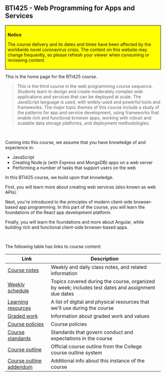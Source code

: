 ## BTI425 - Web Programming for Apps and Services

<div style="background-color: yellow; border: 1px solid black; padding: 0.5em;">
<p><b>Notice</b></p>
<p>The course delivery and its dates and times have been affected by the worldwide novel coronavirus crisis. The content on this website may change frequently, so please refresh your viewer when consuming or reviewing content.
</div>

This is the home page for the BTI425 course.

> This is the third course in the web programming course sequence. Students learn to design and create moderately complex web applications and services that can be deployed at scale. The JavaScript language is used, with widely-used and powerful tools and frameworks. The major topic themes of this course include a study of the patterns for app and service development, using frameworks that enable rich and functional browser apps, working with robust and scalable data storage platforms, and deployment methodologies.

<br>

Coming into this course, we assume that you have knowledge of and experience in:
* JavaScript
* Creating Node.js (with Express and MongoDB) apps on a web server
* Performing a number of tasks that support users on the web

In this BTI425 course, we build upon that knowledge. 

First, you will learn more about creating web services (also known as web APIs). 

Next, you're introduced to the principles of modern client-side browser-based app programming. In this part of the course, you will learn the foundations of the React app development platform. 

Finally, you will learn the foundations and more about Angular, while building rich and functional client-side browser-based apps.

<br>

The following table has links to course content:

| Link | Description |
| ---- | ----------- |
| [Course notes](notes/) | Weekly and daily class notes, and related information |
| [Weekly schedule](weekly-schedule) | Topics covered during the course, organized by week; includes test dates and assignment due dates |
| [Learning resources](resources) | A list of digital and physical resources that we'll use during the course |
| [Graded work](graded-work) | Information about graded work and values |
| [Course policies](policies) | Course policies |
| [Course standards](standards) | Standards that govern conduct and expectations in the course |
| [Course outline](https://ict.senecacollege.ca/course/bti425) | Official course outline from the College course outline system |
| [Course outline addendum](professor) | Additional info about this instance of the course |

<br>